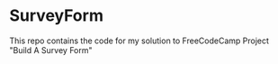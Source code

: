 # SurveyForm

This repo contains the code for my solution to FreeCodeCamp Project "Build A Survey Form"
